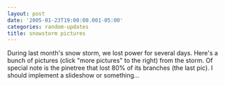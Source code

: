 ```yaml
---
layout: post
date: '2005-01-23T19:00:00.001-05:00'
categories: random-updates
title: snowstorm pictures
---
```


During last month's snow storm, we lost power for several days. Here's a bunch of pictures (click "more pictures" to the right) from the storm. Of special note is the pinetree that lost 80% of its branches (the last pic). I should implement a slideshow or something...